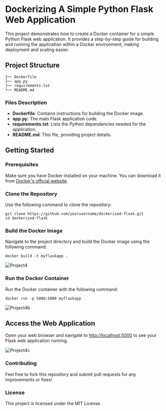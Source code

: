 # Dockerizing A Simple Python Flask Web Application

This project demonstrates how to create a Docker container for a simple Python Flask web application. It provides a step-by-step guide for building and running the application within a Docker environment, making deployment and scaling easier.

## Project Structure

```
├── Dockerfile
├── app.py
├── requirements.txt
└── README.md
```

### Files Description

- **Dockerfile**: Contains instructions for building the Docker image.
- **app.py**: The main Flask application code.
- **requirements.txt**: Lists the Python dependencies needed for the application.
- **README.md**: This file, providing project details.

## Getting Started

### Prerequisites

Make sure you have Docker installed on your machine. You can download it from [Docker's official website](https://www.docker.com/get-started).

### Clone the Repository

Use the following command to clone the repository:

```
git clone https://github.com/yourusername/dockerized-flask.git
cd dockerized-flask
```

### Build the Docker Image

Navigate to the project directory and build the Docker image using the following command:

```
docker build -t myflaskapp .
```

![Project4](https://github.com/user-attachments/assets/fb06459e-ebf6-4ac0-85d9-bea528436f52)

### Run the Docker Container
Run the Docker container with the following command:

```
docker run -p 5000:5000 myflaskapp
```

![Project4b](https://github.com/user-attachments/assets/37460638-ec3b-4138-afb6-655545af84d0)

## Access the Web Application

Open your web browser and navigate to [http://localhost:5000](http://localhost:5000) to see your Flask web application running.

![Project4c](https://github.com/user-attachments/assets/7395ee9f-5178-4789-9ca5-085c1dbc801b)

### Contributing
Feel free to fork this repository and submit pull requests for any improvements or fixes!

### License
This project is licensed under the MIT License.

